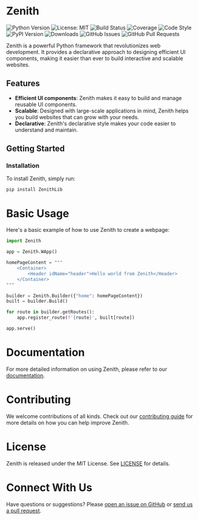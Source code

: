# Zenith
![Python Version](https://img.shields.io/badge/Python-3.8-brightgreen.svg)
![License: MIT](https://img.shields.io/badge/License-MIT-yellow.svg)
![Build Status](https://img.shields.io/github/workflow/status/Ryan-Rudd/Zenith/CI)
![Coverage](https://img.shields.io/codecov/c/github/Ryan-Rudd/Zenith)
![Code Style](https://img.shields.io/badge/code%20style-black-000000.svg)
![PyPI Version](https://img.shields.io/pypi/v/ZenithLib)
![Downloads](https://img.shields.io/pypi/dm/ZenithLib)
![GitHub Issues](https://img.shields.io/github/issues/Ryan-Rudd/Zenith)
![GitHub Pull Requests](https://img.shields.io/github/issues-pr/Ryan-Rudd/Zenith)



Zenith is a powerful Python framework that revolutionizes web development. It provides a declarative approach to designing efficient UI components, making it easier than ever to build interactive and scalable websites.

## Features

- **Efficient UI components**: Zenith makes it easy to build and manage reusable UI components.
- **Scalable**: Designed with large-scale applications in mind, Zenith helps you build websites that can grow with your needs.
- **Declarative**: Zenith's declarative style makes your code easier to understand and maintain.

## Getting Started

### Installation

To install Zenith, simply run:

```shell
pip install ZenithLib
```

# Basic Usage 

Here's a basic example of how to use Zenith to create a webpage:

```python
import Zenith

app = Zenith.WApp()

homePageContent = """
    <Container>
        <Header idName="header">Hello world from Zenith</Header>
    </Container>
"""

builder = Zenith.Builder({"home": homePageContent})
built = builder.Build()

for route in builder.getRoutes():
    app.register_route(f'{route}', built[route])

app.serve()
```

# Documentation

For more detailed information on using Zenith, please refer to our [documentation](/docs).

# Contributing 
We welcome contributions of all kinds. Check out our [contributing guide](./CONTRIBUTING.md) for more details on how you can help improve Zenith.

# License 

Zenith is released under the MIT License. See [LICENSE](./LICENSE) for details.

# Connect With Us
Have questions or suggestions? Please [open an issue on GitHub](https://github.com/Ryan-Rudd/Zenith/issues) or [send us a pull request](https://github.com/Ryan-Rudd/Zenith/pulls).